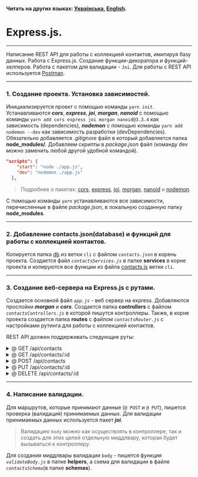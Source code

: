 **Читать на других языках: [Українська](./docs/README.ua.md),
[English](./docs/README.en.md).**

# Express.js.

---

Написание REST API для работы с коллекцией контактов, имитируя базу данных.
Работа с Express.js. Создание функции-декоратора и функций-хелперов. Работа с
пакетом для валидации - `Joi`. Для работы с REST API используется
[Postman](https://www.getpostman.com/).

---

### 1. Создание проекта. Установка зависимостей.

Инициализируется проект с помощью команды `yarn init`. Устанавливаются
**_cors_**, **_express_**, **_joi_**, **_morgan_**, **_nanoid_** с помощью
команды `yarn add cors express joi morgan nanoid@3.3.4` как зависимость
(dependencies), **_nodemon_** с помощью команды `yarn add nodemon --dev` как
зависимость разработки (devDependencies). Обязательно добавляется _.gitignore_
файл в который добавляется папка **node_modules/**. Добавляем скрипты в
_package.json_ файл (команду dev можно заменить любой другой удобной командой).

```json
"scripts": {
    "start": "node ./app.js",
    "dev": "nodemon ./app.js"
  },
```

> Подробнее о пакетах: [cors](https://www.npmjs.com/package/cors),
> [express](https://www.npmjs.com/package/express),
> [joi](https://www.npmjs.com/package/joi),
> [morgan](https://www.npmjs.com/package/morgan),
> [nanoid](https://www.npmjs.com/package/nanoid) и
> [nodemon](https://www.npmjs.com/package/nodemon).

С помощью команды `yarn` устанавливаются все зависимости, перечисленные в файле
_package.json_, в локальную созданную папку **node_modules**.

---

### 2. Добавление contacts.json(database) и функций для работы с коллекцией контактов.

Копируется папка
[db](https://github.com/YevhenChementsov/node-full-course/tree/cli/db) из ветки
`cli` с файлом _`contacts.json`_ в корень проекта. Создается файл
_`contactsServices.js`_ в папке **services** в корне проекта и копируются все
функции из файла
[contacts.js](https://github.com/YevhenChementsov/node-full-course/blob/cli/contacts.js)
ветки `cli`.

---

### 3. Создание веб-сервера на Express.js с рутами.

Создается основной файл _`app.js`_ - веб сервер на express. Добавляются
прослойки **_morgan_** и **_cors_**. Создается папка **controllers** с файлом
_`contactsControllers.js`_ в которой пишутся контроллеры. Также, в корне проекта
создается папка **routes** с файлом _`contactsRouter.js`_ с настройками рутинга
для работы с коллекцией контактов.

REST API должен поддерживать следующие руты:

<details>
<summary>@ GET /api/contacts</summary>

- Ничего не получает
- Вызывает функцию-сервис `getListOfContacts` для работы с json-файлом
  _`contacts.json`_
- Возвращает массив всех контактов в json-формате со статусом `200`

</details>

<details>
<summary>@ GET /api/contacts/:id</summary>

- Не получает `data`
- Получает параметр `id`
- Вызывает функцию-сервис `getContactById` для работы с json-файлом
  _`contacts.json`_
- Если такой `id` есть, возвращает объект контакта в json-формате со статусом
  `200`
- Если такого `id` нет, возвращает json с ключом `"message": "Not found"` и
  статусом `404`

</details>

<details>
<summary>@ POST /api/contacts</summary>

- Получает `data` в формате `{name, email, phone}` (все поля обязательны)
- Если в `data` нет каких-то обязательных полей, возвращает json с ключом
  `{"message": "Missing required name field"}` и статусом `400`
- Если с `data` все хорошо, добавляет уникальный идентификатор в объект контакта
- Вызывает функцию-сервис `addContact(data)` для сохранения контакта в файле
  _`contacts.json`_
- По результату работы функции возвращает объект с добавленным
  `{id, name, email, phone}` и статусом `201`

</details>

<details>
<summary>@ PUT /api/contacts/:id</summary>

- Получает параметр `id`
- Получает `data` в json-формате c обновлением любых полей `name`, `email` и
  `phone`
- Если `data` нет, возвращает json с ключом `{"message": "Missing fields"}` и
  статусом `400`
- Если с `data` все хорошо, вызывает функцию-сервис
  `updateContactById(id, data)` для обновления контакта в файле
  _`contacts.json`_
- По результату работы функции возвращает обновленный объект контакта со
  статусом `200`. В противном случае, возвращает json с ключом
  `"message": "Not found"` и статусом `404`

</details>

<details>
<summary>@ DELETE /api/contacts/:id</summary>

- не получает `data`
- получает параметр `id`
- вызывает функцию-сервис `getContactById` для работы с json-файлом
  _`contacts.json`_
- если такой `id` есть, возвращает объект контакта в json-формате со статусом
  `200`
- если такого `id` нет, возвращает json с ключом `"message": "Not found"` и
  статусом `404`

</details>

---

### 4. Написание валидации.

Для маршрутов, которые принимают данные (`@ POST` и `@ PUT`), пишется проверка
(валидация) принимаемых данных. Для валидации принимаемых данных используется
пакет **_joi_**.

> Валидацию `body` можно как осуществлять в контроллере, так и создать для этих
> целей отдельную миддлвару, которая будет вызываться к контроллеру.

Для создания миддлвары валидации `body` - пишется функция _`validateBody.js`_ в
папке **helpers**, а схема для валидации в файле _`contactsSchema`_(в папке
**schemas**).
